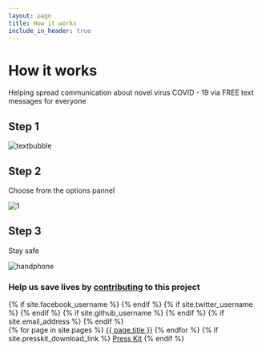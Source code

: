 ```yaml
---
layout: page
title: How it works
include_in_header: true
---
```



# How it works
Helping spread communication about novel virus COVID - 19 via FREE text messages for everyone 
## Step 1

![textbubble](https://lh3.googleusercontent.com/NjviiaTNVf5ope5MhtYssd3Enr3FEj23btKtIfceNzdnqe0jusxREd-sqBg-0-5EpQswj_8FLS7hQroMwtDM_vIHzfeQL7YpKjb3fYRb9JoZYLaHbYTOrcaDujG1IkMEve5T11f4os6rMnTwhd7s-exdyQekBe6zbZwn1SR056QH0hS8IYwPScSSasp5wIO-Dsl_tF6XsNs8P7LwiyFqHR93hT13nYVmswyMjI4hK6V0Lc8lHXk55PVYUksDmTZOiFkrKo7FbqZQg5ubOX_bwDp9SLeb14nrcXTT6_8bVNOm5NOmYU7u8DT3cCgXxnyB21xBqrmVjrYyP0FCRG4nWVY-BWFeeoCwaT48Y3YLhSMz_J4Ol4N4B2ZIaySaxlmYLWM_BLaO5vZeqcPqCj-Dnde3D2YIWH_xWfXbNqlbULNcLbPUup6wMt6NDpQURiPSqyl9qaFcZcehTMV0-6668nrolHwaCmkr68BmBi8moC3SyPcAUlT3q16pwkbVu3i-neUpA7KGdHrB22CnKP506mIPvr44bERlyjcTMr_crphV-x3i7iqBR46J7oGJRurQtoEo86FhX6dFW63xBVsjmE9scJI6sWqK_lJswaej3aT6P4flHw54CO82aSDa5jONzlpuHXBkOPP_eUS5Yr4-mT5LbHfdFXLZmOXqN4dpWC0e6vYaeaklNLYG160=w1552-h828-no)


## Step 2
Choose from the options pannel


![1](https://lh3.googleusercontent.com/mcjuIgZl8W_chOeJKp7cQEO3b0DEbmU0IRKJG3pIBGj47nIvNB2Ihb8f-X1kTR_nPtLAAdkQQ2_oAoyTcZsqdx9Hez8lxvxQE8jo44FMtY3R9gyDq6-cFmQjdbkiKcyoX6prdHjA1XLy3VvPznMMZKizx3qEP5VI6pHhk6UXUzZSBaHhOWlnYbbG7ggpaiyjJlCO85ybt8wNt8dNLI_2yb_isuPLm1jWVa4mlfk4pdF0-2DbYBDTrnSvSEZymVrqumzXIQgHdl6_D-CZRZ8bVbgmf-_aXsafxcTrJ3UWn5YzfuIEKhvOpiLOzp2Nrrp04xPbkXCBglGDzluhXz5P_dDu1Pw9Gooj80N01UA9AFlAp7e0l_kWUZBAglFjceTrxUZOxDwdTZK0kWUhmGBm4b2BP-iqUWBhQzPAjxecxoXc_3oxmOLF93cl9zkzjv6OxXJAAwYXmzzBnj8wSs5RQ143ZpyMtlHvF_jLZayH53uO8MXvZ_0jFVbrgv65Mwbhyh-EEd1X-pw7ZJRYTKWerrIbQ5NTARBXd4Wn9G4jIbVYRIl4fqN_52EcslJg2iIOKMB4tEX6gyF1bwV0B0EjdYZYOp-k-P5Bkvpcy7tXIETU8hJHNmA1K1wvAdrVKiKQ9SZnkdr2mLm6BT5MBVO_C82C9_EdjvvDuqG3PcbN6qM3kX8dETcaXQGSPqU=w1500-h392-no)

## Step 3
Stay safe


![handphone](https://lh3.googleusercontent.com/BbDCx__C0IPWGlGyFFDmXcpgaQtp4SxjtD8IJq-O6SYuax1ufEsyQfkVxdoIb3J0pzCdvYiNOlAgO3ttS7fv6qeYEed4uk_aMSycxVkaBhub5HH0olzmcCOFoWD-aO3qHZ4aPWxnki6omamImf1eM7X5RWKIcahckyP2TNUa66DX7RhJRBcXIPPsjfWf_l_WAbDg7MDZFl9ETJulWfhvvtsluvWHDSH3MltPdC1JCS4J_bDvn4PT2WbWlF2ZjKevt5SEG6JhzuM68WR1ktWw7d624oIoqiLPAQFdGnM1COsyAQritfI7lnDExu3iE96wgBhN63s-XqGev0TTISTiAbsLq12yKAVskp-G5Q1Tge-E1mzAvlLmTKl1vL_siqD3kZIOTSTWVfS6W3g0R9Ka0YTts8xHLPJVUFQTEmf-dVybZ-6LjADQ4afYZ5dIVoXLMLU-fBj9V_LJcnAp9C7ZkqLcNhnPIhnTrfNHUwSGXy-ppV2UfyJtFIYn14WKC2rq1sPrFzIZEs3qxBrS07aIJLPaIrDf_9p0XQ4aEFZDMm9sW-wZi2-hk3Ejov1kG6LIE8KJ2wwRyI7qpQAMU74DaLErzypeaM_KNA28SMW8J1KaETt2KuKWkg71Esd-mAUQjpMPsQGJtvKF6_Oxa4A7ZwqyauJgMYxE2K_rLUP2UVNt3JI0oDQdDD6jE8M=w1523-h1820-no)

### Help us save lives by [contributing](https://www.gofundme.com/f/help-spread-information-about-covid19-via-text) to this project 

<footer>
<!--
	{% if site.your_name %}
	<p class="footerText">Made by {% if site.your_link %}<a href="{{ site.your_link }}">{% endif %}{{ site.your_name }}{% if site.your_link %}</a>{% endif %}{% if site.your_city %} in {{ site.your_city }}{% endif %}</p>
	{% endif %}
	-->
	<div class="footerIcons">
		{% if site.facebook_username %}
			<a href="https://facebook.com/{{ site.facebook_username }}">
				<span class="fa-stack fa-1x">
					<i class="socialIconBack fas fa-circle fa-stack-2x"></i>
					<i class="socialIconTop fab fa-facebook fa-stack-1x"></i>
				</span>
			</a>
		{% endif %}
		{% if site.twitter_username %}
			<a href="https://twitter.com/{{ site.twitter_username }}">
				<span class="fa-stack fa-1x">
					<i class="socialIconBack fas fa-circle fa-stack-2x"></i>
					<i class="socialIconTop fab fa-twitter fa-stack-1x"></i>
				</span>
			</a>
		{% endif %}
		{% if site.github_username %}
			<a href="https://github.com/{{ site.github_username }}">
				<span class="fa-stack fa-1x">
					<i class="socialIconBack fas fa-circle fa-stack-2x"></i>
					<i class="socialIconTop fab fa-github fa-stack-1x"></i>
				</span>
			</a>
		{% endif %}
		{% if site.email_address %}
			<a href="mailto:{{ site.email_address }}">
				<span class="fa-stack fa-1x">
					<i class="socialIconBack fas fa-circle fa-stack-2x"></i>
					<i class="socialIconTop fas fa-envelope fa-stack-1x"></i>
				</span>
			</a>
		{% endif %}
	</div>
	<div class="footerLinks">
		{% for page in site.pages %}
			<a href="{{ page.url | relative_url }}" target="_self">{{ page.title }}</a>
		{% endfor %}
		{% if site.presskit_download_link %}
			<a href="{{ site.presskit_download_link }}">Press Kit</a>
		{% endif %}
	</div>
</footer>





